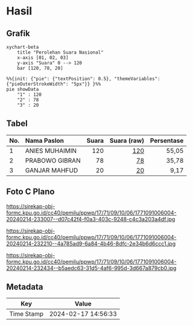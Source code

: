 # Hasil

## Grafik

```mermaid
xychart-beta
    title "Perolehan Suara Nasional"
    x-axis [01, 02, 03]
    y-axis "Suara" 0 --> 120
    bar [120, 78, 20]
```

```mermaid
%%{init: {"pie": {"textPosition": 0.5}, "themeVariables": {"pieOuterStrokeWidth": "5px"}} }%%
pie showData
    "1" : 120
    "2" : 78
    "3" : 20
```

## Tabel

| No. | Nama Paslon    | Suara | Suara (raw) | Persentase |
|:--- |:-------------- | -----:| -----------:| ----------:|
| 1   | ANIES MUHAIMIN | 120   | [120][p-1]  | 55,05      |
| 2   | PRABOWO GIBRAN | 78    | [78][p-2]   | 35,78      |
| 3   | GANJAR MAHFUD  | 20    | [20][p-3]   | 9,17       |


[p-1]: https://github.com/gigit-pemilu/pemilu-2024/blob/main/pilpres/hitung-suara/sub/17-bengkulu/sub/71-kota-bengkulu/sub/09-singaran-pati/sub/1006-lingkar-timur/sub/004-tps/sub/paslon-1.txt
[p-2]: https://github.com/gigit-pemilu/pemilu-2024/blob/main/pilpres/hitung-suara/sub/17-bengkulu/sub/71-kota-bengkulu/sub/09-singaran-pati/sub/1006-lingkar-timur/sub/004-tps/sub/paslon-2.txt
[p-3]: https://github.com/gigit-pemilu/pemilu-2024/blob/main/pilpres/hitung-suara/sub/17-bengkulu/sub/71-kota-bengkulu/sub/09-singaran-pati/sub/1006-lingkar-timur/sub/004-tps/sub/paslon-3.txt

## Foto C Plano

https://sirekap-obj-formc.kpu.go.id/cc40/pemilu/ppwp/17/71/09/10/06/1771091006004-20240214-233007--d07c42f4-f0a3-403c-9248-c4c3a203a4df.jpg

https://sirekap-obj-formc.kpu.go.id/cc40/pemilu/ppwp/17/71/09/10/06/1771091006004-20240214-232210--4a785ad9-6a84-4b46-8dfc-2e34b6d6ccc1.jpg

https://sirekap-obj-formc.kpu.go.id/cc40/pemilu/ppwp/17/71/09/10/06/1771091006004-20240214-232434--b5aedc63-31d5-4af6-995d-3d667a879cb0.jpg


## Metadata

| Key        | Value               |
| ---------- | ------------------- |
| Time Stamp | 2024-02-17 14:56:33 |



